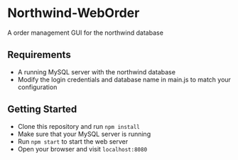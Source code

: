 Northwind-WebOrder
==================

A order management GUI for the northwind database


Requirements
------------

* A running MySQL server with the northwind database
* Modify the login credentials and database name in main.js to match your configuration

Getting Started
---------------

* Clone this repository and run `npm install`
* Make sure that your MySQL server is running
* Run `npm start` to start the web server
* Open your browser and visit `localhost:8080`
